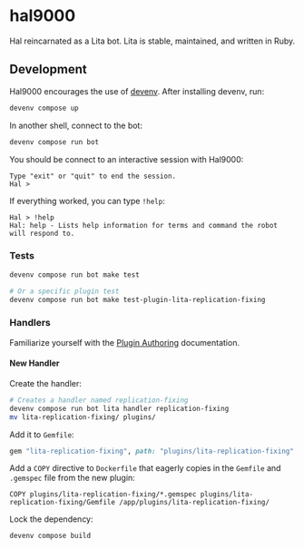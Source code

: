 # hal9000

Hal reincarnated as a Lita bot. Lita is stable, maintained, and written in Ruby.

## Development

Hal9000 encourages the use of [devenv](https://git.dev.pardot.com/Pardot/devenv). After installing devenv, run:

```bash
devenv compose up
```

In another shell, connect to the bot:

```bash
devenv compose run bot
```

You should be connect to an interactive session with Hal9000:

```
Type "exit" or "quit" to end the session.
Hal >
```

If everything worked, you can type `!help`:

```
Hal > !help
Hal: help - Lists help information for terms and command the robot will respond to.
```

### Tests

```bash
devenv compose run bot make test

# Or a specific plugin test
devenv compose run bot make test-plugin-lita-replication-fixing
```

### Handlers

Familiarize yourself with the [Plugin Authoring](http://docs.lita.io/plugin-authoring/) documentation.

#### New Handler

Create the handler:

```bash
# Creates a handler named replication-fixing
devenv compose run bot lita handler replication-fixing
mv lita-replication-fixing/ plugins/
```

Add it to `Gemfile`:

```ruby
gem "lita-replication-fixing", path: "plugins/lita-replication-fixing"
```

Add a `COPY` directive to `Dockerfile` that eagerly copies in the `Gemfile` and `.gemspec` file from the new plugin:

```
COPY plugins/lita-replication-fixing/*.gemspec plugins/lita-replication-fixing/Gemfile /app/plugins/lita-replication-fixing/
```

Lock the dependency:

```bash
devenv compose build
```
